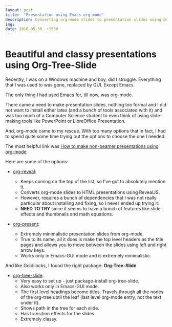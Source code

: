```yaml
---
layout: post
title:  "Presentation using Emacs org-mode"
description: Converting org-mode slides to presentation slides using Org-Tree-Slide.
img:
date: 2018-05-30  +1530
---
```


# Beautiful and classy presentations using Org-Tree-Slide
Recently, I was on a Windows machine and boy, did I struggle. Everything that I was used to was gone, replaced by GUI. Except Emacs.

The only thing I had used Emacs for, till now, was org-mode.

There came a need to make presentation slides, nothing too formal and I did not want to install either latex (and a bunch of tools associated with it) and was too much of a Computer Science student to even think of using slide-making tools like PowerPoint or LibreOffice Presentation.

And, org-mode came to my rescue. With too many options that in fact, I had to spend quite some time trying out the options to choose the one I needed.

The most helpful link was [How to make non-beamer presentations using org-mode](http://orgmode.org/worg/org-tutorials/non-beamer-presentations.html)

Here are some of the options:
+ [org-reveal](https://github.com/yjwen/org-reveal/):
  + Keeps coming on the top of the list, so I've got to absolutely mention it.
  + Converts org-mode slides to HTML presentations using RevealJS.
  + However, requires a bunch of dependencies that I was not really particular about installing and fixing, so I never ended up trying it.
  + **NEED TO TRY** since it seems to have a bunch of features like slide effects and thumbnails and math equations.
  
+ [org-present](https://github.com/rlister/org-present):
  + Extremely minimalistic presentation slides from org-mode.
  + True to its name, all it does is make the top level headers as the title pages and allows you to move between the slides using left and right arrow keys.
  + Works only in Emacs-GUI mode and is extremely minimalistic.
  
And like Goldilocks, I found the right package: **Org-Tree-Slide** 

+ [org-tree-slide](https://github.com/takaxp/org-tree-slide):
  + Very easy to set up - just package-install org-tree-slide.
  + Also works only in Emacs-GUI mode.
  + The first level headings become titles. Travels through all the nodes of the org-tree uptil the leaf (last level org-mode entry, not the text under it).
  + Shows path in the tree for each slide.
  + Has transition effects for the slides.
  + Extremely classy.
